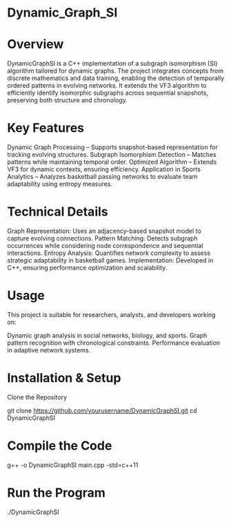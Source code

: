 # Dynamic_Graph_SI
# Overview
DynamicGraphSI is a C++ implementation of a subgraph isomorphism (SI) algorithm tailored for dynamic graphs. The project integrates concepts from discrete mathematics and data training, enabling the detection of temporally ordered patterns in evolving networks. It extends the VF3 algorithm to efficiently identify isomorphic subgraphs across sequential snapshots, preserving both structure and chronology.

# Key Features
Dynamic Graph Processing – Supports snapshot-based representation for tracking evolving structures.
Subgraph Isomorphism Detection – Matches patterns while maintaining temporal order.
Optimized Algorithm – Extends VF3 for dynamic contexts, ensuring efficiency.
Application in Sports Analytics – Analyzes basketball passing networks to evaluate team adaptability using entropy measures.
# Technical Details
Graph Representation: Uses an adjacency-based snapshot model to capture evolving connections.
Pattern Matching: Detects subgraph occurrences while considering node correspondence and sequential interactions.
Entropy Analysis: Quantifies network complexity to assess strategic adaptability in basketball games.
Implementation: Developed in C++, ensuring performance optimization and scalability.
# Usage
This project is suitable for researchers, analysts, and developers working on:

Dynamic graph analysis in social networks, biology, and sports.
Graph pattern recognition with chronological constraints.
Performance evaluation in adaptive network systems.
# Installation & Setup
Clone the Repository

git clone https://github.com/yourusername/DynamicGraphSI.git
cd DynamicGraphSI
# Compile the Code

g++ -o DynamicGraphSI main.cpp -std=c++11  
# Run the Program

./DynamicGraphSI  
